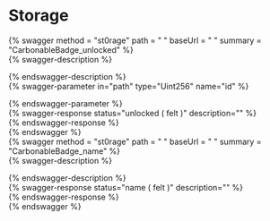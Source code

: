 
Storage
=======
  
{% swagger method = "st0rage" path = " " baseUrl = " " summary = "CarbonableBadge_unlocked" %}  
{% swagger-description %}  
  
{% endswagger-description %}  
{% swagger-parameter in="path" type="Uint256" name="id" %}  
  
{% endswagger-parameter %}  
{% swagger-response status="unlocked ( felt )" description="" %}  
{% endswagger-response %}  
{% endswagger %}  
{% swagger method = "st0rage" path = " " baseUrl = " " summary = "CarbonableBadge_name" %}  
{% swagger-description %}  
  
{% endswagger-description %}  
{% swagger-response status="name ( felt )" description="" %}  
{% endswagger-response %}  
{% endswagger %}